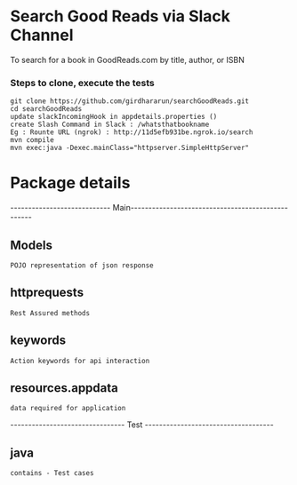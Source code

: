 # Search Good Reads via Slack Channel
To search for a book in GoodReads.com by title, author, or ISBN

### Steps to clone, execute the tests
```
git clone https://github.com/girdhararun/searchGoodReads.git
cd searchGoodReads
update slackIncomingHook in appdetails.properties ()
create Slash Command in Slack : /whatsthatbookname 
Eg : Rounte URL (ngrok) : http://11d5efb931be.ngrok.io/search
mvn compile
mvn exec:java -Dexec.mainClass="httpserver.SimpleHttpServer"
```

# Package details

---------------------------- Main--------------------------------------------------

## Models 
	POJO representation of json response

## httprequests
	Rest Assured methods
	
## keywords
    Action keywords for api interaction
    
## resources.appdata
    data required for application
    
-------------------------------- Test ------------------------------------

## java 
	contains - Test cases 